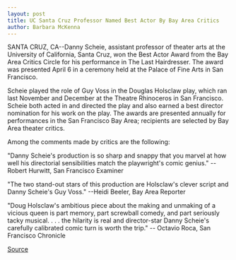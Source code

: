 ```yaml
---
layout: post
title: UC Santa Cruz Professor Named Best Actor By Bay Area Critics
author: Barbara McKenna
---
```


SANTA CRUZ, CA--Danny Scheie, assistant professor of theater arts at the University of California, Santa Cruz, won the Best Actor Award from the Bay Area Critics Circle for his performance in The Last Hairdresser. The award was presented April 6 in a ceremony held at the Palace of Fine Arts in San Francisco.

Scheie played the role of Guy Voss in the Douglas Holsclaw play, which ran last November and December at the Theatre Rhinoceros in San Francisco. Scheie both acted in and directed the play and also earned a best director nomination for his work on the play. The awards are presented annually for performances in the San Francisco Bay Area; recipients are selected by Bay Area theater critics.

Among the comments made by critics are the following:

"Danny Scheie's production is so sharp and snappy that you marvel at how well his directorial sensibilities match the playwright's comic genius." \-- Robert Hurwitt, San Francisco Examiner

"The two stand-out stars of this production are Holsclaw's clever script and Danny Scheie's Guy Voss." \--Heidi Beeler, Bay Area Reporter

"Doug Holsclaw's ambitious piece about the making and unmaking of a vicious queen is part memory, part screwball comedy, and part seriously tacky musical. . . . the hilarity is real and director-star Danny Scheie's carefully calibrated comic turn is worth the trip." \-- Octavio Roca, San Francisco Chronicle

[Source](http://www1.ucsc.edu/news_events/press_releases/archive/97-98/04-98/042798-UCSC_professor_name.html "Permalink to 042798-UCSC_professor_name")
